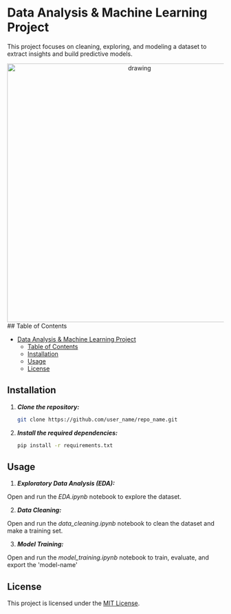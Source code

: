# Data Analysis & Machine Learning Project

This project focuses on cleaning, exploring, and modeling a dataset to extract insights and build predictive models.

<center>
<img src="assets/image.png" alt="drawing" width="600"/>
</center>
## Table of Contents

- [Data Analysis \& Machine Learning Project](#data-analysis--machine-learning-project)
  - [Table of Contents](#table-of-contents)
  - [Installation](#installation)
  - [Usage](#usage)
  - [License](#license)

## Installation

1. ***Clone the repository:***

   ```bash
   git clone https://github.com/user_name/repo_name.git
   ```

2. ***Install the required dependencies:***

   ```bash
   pip install -r requirements.txt
   ```
## Usage
1. ***Exploratory Data Analysis (EDA):***

Open and run the *EDA.ipynb* notebook to explore the dataset.

2. ***Data Cleaning:***

Open and run the *data_cleaning.ipynb* notebook to clean the dataset and make a training set.

3. ***Model Training:***

Open and run the *model_training.ipynb* notebook to train, evaluate, and export the 'model-name'

## License

This project is licensed under the [MIT License](LICENSE).


